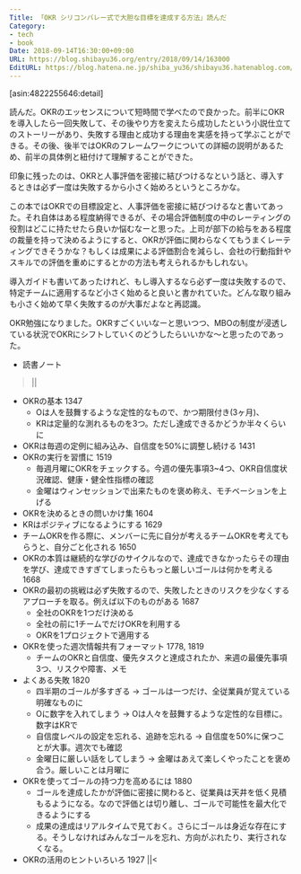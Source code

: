 ```yaml
---
Title: 「OKR シリコンバレー式で大胆な目標を達成する方法」読んだ
Category:
- tech
- book
Date: 2018-09-14T16:30:00+09:00
URL: https://blog.shibayu36.org/entry/2018/09/14/163000
EditURL: https://blog.hatena.ne.jp/shiba_yu36/shibayu36.hatenablog.com/atom/entry/10257846132629945712
---
```


[asin:4822255646:detail]

読んだ。OKRのエッセンスについて短時間で学べたので良かった。前半にOKRを導入したら一回失敗して、その後やり方を変えたら成功したという小説仕立てのストーリーがあり、失敗する理由と成功する理由を実感を持って学ぶことができる。その後、後半ではOKRのフレームワークについての詳細の説明があるため、前半の具体例と紐付けて理解することができた。

印象に残ったのは、OKRと人事評価を密接に結びつけるなという話と、導入するときは必ず一度は失敗するから小さく始めろというところかな。

この本ではOKRでの目標設定と、人事評価を密接に結びつけるなと書いてあった。それ自体はある程度納得できるが、その場合評価制度の中のレーティングの役割はどこに持たせたら良いか悩むなーと思った。上司が部下の給与をある程度の裁量を持って決めるようにすると、OKRが評価に関わらなくてもうまくレーティングできそうかな？もしくは成果による評価割合を減らし、会社の行動指針やスキルでの評価を重めにするとかの方法も考えられるかもしれない。

導入ガイドも書いてあったけれど、もし導入するなら必ず一度は失敗するので、特定チームに適用するなど小さく始めると良いと書かれていた。どんな取り組みも小さく始めて早く失敗するのが大事だよなと再認識。

OKR勉強になりました。OKRすごくいいなーと思いつつ、MBOの制度が浸透している状況でOKRにシフトしていくのどうしたらいいかな〜と思ったのであった。

* 読書ノート

>||
* OKRの基本 1347
	* Oは人を鼓舞するような定性的なもので、かつ期限付き(3ヶ月)、
	* KRは定量的な測れるものを3つ。ただし達成できるかどうか半々くらいに
* OKRは毎週の定例に組み込み、自信度を50%に調整し続ける 1431
* OKRの実行を習慣に 1519
	* 毎週月曜にOKRをチェックする。今週の優先事項3~4つ、OKR自信度状況確認、健康・健全性指標の確認
	* 金曜はウィンセッションで出来たものを褒め称え、モチベーションを上げる
* OKRを決めるときの問いかけ集 1604
* KRはポジティブになるようにする 1629
* チームOKRを作る際に、メンバーに先に自分が考えるチームOKRを考えてもらうと、自分ごと化される 1650
* OKRの本質は継続的な学びのサイクルなので、達成できなかったらその理由を学び、達成できすぎてしまったらもっと厳しいゴールは何かを考える 1668
* OKRの最初の挑戦は必ず失敗するので、失敗したときのリスクを少なくするアプローチを取る。例えば以下のものがある 1687
	* 全社のOKRを1つだけ決める
	* 全社の前に1チームでだけOKRを利用する
	* OKRを1プロジェクトで適用する
* OKRを使った週次情報共有フォーマット 1778, 1819
	* チームのOKRと自信度、優先タスクと達成されたか、来週の最優先事項3つ、リスクや障害、メモ
* よくある失敗 1820
	* 四半期のゴールが多すぎる -> ゴールは一つだけ、全従業員が覚えている明確なものに
	* Oに数字を入れてしまう -> Oは人々を鼓舞するような定性的な目標に。数字はKRで
	* 自信度レベルの設定を忘れる、追跡を忘れる -> 自信度を50%に保つことが大事。週次でも確認
	* 金曜日に厳しい話をしてしまう -> 金曜はあえて楽しくやったことを褒め合う。厳しいことは月曜に
* OKRを使ってゴールの持つ力を高めるには 1880
	* ゴールを達成したかが評価に密接に関わると、従業員は天井を低く見積もるようになる。なので評価とは切り離し、ゴールで可能性を最大化できるようにする
	* 成果の達成はリアルタイムで見ておく。さらにゴールは身近な存在にする。そうしなければみんなゴールを忘れ、方向がぶれたり、実行されなくなる。
* OKRの活用のヒントいろいろ 1927
||<
